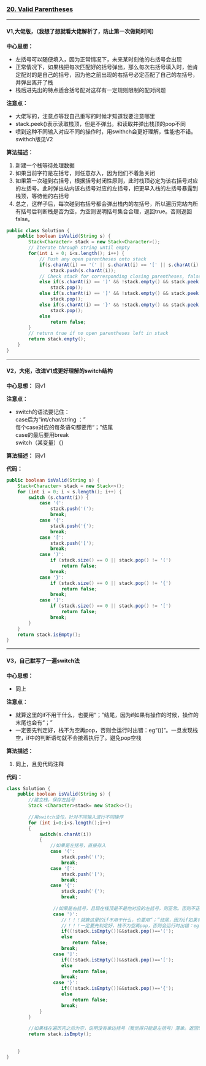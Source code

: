 ### [20. Valid Parentheses](https://leetcode.com/problems/valid-parentheses/)

---

#### V1,大佬版，（我想了想就看大佬解析了，防止第一次做耗时间）

**中心思想：**
- 左括号可以随便填入，因为正常情况下，未来某时刻他的右括号会出现
- 正常情况下，如果栈把每次匹配好的括号弹出，那么每次右括号填入时，他肯定配对的是自己的括号，因为他之前出现的右括号必定匹配了自己的左括号，并弹出离开了栈
- 栈后进先出的特点适合括号配对这样有一定规则限制的配对问题

**注意点：**
- 大佬写的，注意点等我自己重写的时候才知道我要注意哪里
- stack.peek()表示读取栈顶，但是不弹出。和读取并弹出栈顶的pop不同
- 喷到这种不同输入对应不同的操作时，用swithch会更好理解，性能也不错。swithch版见V2

**算法描述：**
1. 新建一个栈等待处理数据
2. 如果当前字符是左括号，则任意存入，因为他们不着急关闭
3. 如果第一次碰到右括号，根据括号封闭性原则，此时栈顶必定为该右括号对应的左括号。此时弹出站内该右括号对应的左括号，把更早入栈的左括号暴露到栈顶，等待他的右括号
4. 总之，这样子后，每次碰到右括号都会弹出栈内的左括号，所以遍历完站内所有括号后判断栈是否为空，为空则说明括号集合合理，返回true。否则返回false。

```java
public class Solution {
    public boolean isValid(String s) {
        Stack<Character> stack = new Stack<Character>();
        // Iterate through string until empty
        for(int i = 0; i<s.length(); i++) {
            // Push any open parentheses onto stack
            if(s.charAt(i) == '(' || s.charAt(i) == '[' || s.charAt(i) == '{')
                stack.push(s.charAt(i));
            // Check stack for corresponding closing parentheses, false if not valid
            else if(s.charAt(i) == ')' && !stack.empty() && stack.peek() == '(')
                stack.pop();
            else if(s.charAt(i) == ']' && !stack.empty() && stack.peek() == '[')
                stack.pop();
            else if(s.charAt(i) == '}' && !stack.empty() && stack.peek() == '{')
                stack.pop();
            else
                return false;
        }
        // return true if no open parentheses left in stack
        return stack.empty();
    }
}
```

---

#### V2，大佬，改进V1成更好理解的switch结构

**中心思想：**
同v1

**注意点：**
- switch的语法要记住：<br/>
case后为“int/char/string ：”<br/>
每个case对应的每条语句都要用“；”结尾<br/>
case的最后要用break<br/>
switch（某变量）{}

**算法描述：**
同v1

**代码：**

```java
public boolean isValid(String s) {
    Stack<Character> stack = new Stack<>();
    for (int i = 0; i < s.length(); i++) {
        switch (s.charAt(i)) {
            case '(':
                stack.push('(');
                break;
            case '{':
                stack.push('{');
                break;
            case '[':
                stack.push('[');
                break;
            case ')':
                if (stack.size() == 0 || stack.pop() != '(')
                    return false;
                break;
            case '}':
                if (stack.size() == 0 || stack.pop() != '{')
                    return false;
                break;
            case ']':
                if (stack.size() == 0 || stack.pop() != '[')
                    return false;
                break;
        }
    }
    return stack.isEmpty();
}
```

---

#### V3，自己默写了一遍switch法

**中心思想：**
- 同上

**注意点：**
- 就算这里的if不用干什么，也要用“；”结尾，因为if如果有操作的时候，操作的末尾也会有“；”
- 一定要先判定好，栈不为空再pop，否则会运行时出错：eg“()]”。一旦发现栈空，if中的判断语句就不会接着执行了。避免pop空栈

**算法描述：**
1. 同上，且见代码注释

**代码：**
```java
class Solution {
    public boolean isValid(String s) {
        //建立栈，保存左括号
        Stack <Character>stack= new Stack<>();
        
        //用switch语句，针对不同输入进行不同操作
        for (int i=0;i<s.length();i++)
        {
            switch(s.charAt(i))
            {
                //如果是左括号，直接存入
                case '(':
                    stack.push('(');
                    break;
                case '[':
                    stack.push('[');
                    break;
                case '{':
                    stack.push('{');
                    break;
                
                 //如果是右括号，且现在栈顶是不是他对应的左括号，则正常。否则不正常。
                 case ')':
                    //！！！就算这里的if不用干什么，也要用“；”结尾，因为if如果有操作的时候，操作的末尾也会有“；”。
                    //！！！一定要先判定好，栈不为空再pop，否则会运行时出错：eg“()]”。一旦发现栈空，if中的判断语句就不会接着执行了。避免pop空栈
                    if((!stack.isEmpty())&&stack.pop()=='(');
                    else
                        return false;
                    break;
                 case ']':
                    if((!stack.isEmpty())&&stack.pop()=='[');
                    else
                        return false;
                    break;
                 case '}':
                    if((!stack.isEmpty())&&stack.pop()=='{');
                    else
                        return false;
                    break;
            }
        }
        
        //如果栈在遍历完之后为空，说明没有单边括号（我觉得只能是左括号）落单。返回true
        return stack.isEmpty();
        
        
    }
}

```
